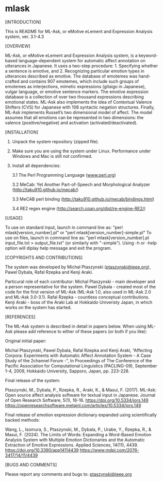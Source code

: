 # mlask
[INTRODUCTION]

This is README for ML-Ask, or eMotive eLement and Expression Analysis system, ver. 3.1-4.3

[OVERVIEW]

ML-Ask, or eMotive eLement and Expression Analysis system, is a keyword-based language-dependent system for automatic affect annotation on utterances in Japanese. It uses a two-step procedure:
    1. Specifying whether a sentence is emotive, and
    2. Recognizing particular emotion types in utterances described as emotive.
The database of emotemes was hand-crafted and contains 907 emotemes, which include such groups of emotemes as interjections, mimetic expressions (gitaigo in Japanese), vulgar language, or emotive sentence markers. 
The emotive expression database is a collection of over two thousand expressions describing emotional states.
ML-Ask also implements the idea of Contextual Valence Shifters (CVS) for Japanese with 108 syntactic negation structures.
Finally, ML-Ask implements Russell’s two dimensional model of affect. The model assumes that all emotions can be represented in two dimensions: the valence (positive/negative) and activation (activated/deactivated).

[INSTALLATION]

1. Unpack the system repository (zipped file).

2. Make sure you are using the system under Linux. Performance under Windows and Mac is still not confirmed.

3. Install all dependencies:

    3.1 The Perl Programming Language (www.perl.org)

    3.2 MeCab: Yet Another Part-of-Speech and Morphological Analyzer (http://taku910.github.io/mecab/)

    3.3 MeCAB perl binding (http://taku910.github.io/mecab/bindings.html)

    3.4 RE2 regex engine (http://search.cpan.org/dist/re-engine-RE2/)

[USAGE]

To use on standard input, launch in command line as: "perl mlask[version_number].pl" or "perl mlask[version_number]-simple.pl"
To use on files, launch in command line as: "perl mlask[version_number].pl input_file.txt > output_file.txt" (or similarly with "-simple").
Using -h or -help option will diplay help message and exit the program.

[COPYRIGHTS AND CONTRIBUTIONS]

The system was developed by Michal Ptaszynski (ptaszynski@ieee.org), Pawel Dybala, Rafal Rzepka and Kenji Araki. 

Particural role of each contributor:
Michal Ptaszynski - main developer and a person representative for the system.
Pawel Dybala - created most of the code for the first version of ML-Ask (ML-Ask 1.0, also used in ML-Ask 2.0 and ML-Ask 3.0-3.1).
Rafal Rzepka - countless conceptual contributions.
Kenji Araki - boss of the Araki Lab at Hokkaido Univeristy Japan, in which works on the system has started.

[REFERENCES]

The ML-Ask system is described in detail in papers below. When using ML-Ask please add reference to either of these papers (or both if you like):

Original initial paper:

Michal Ptaszynski, Pawel Dybala, Rafal Rzepka and Kenji Araki, “Affecting Corpora: Experiments with Automatic Affect Annotation System - A Case Study of the 2channel Forum -”, In Proceedings of The Conference of the Pacific Association for Computational Linguistics (PACLING-09), September 1-4, 2009, Hokkaido University, Sapporo, Japan, pp. 223-228.

Final release of the system:

Ptaszynski, M., Dybala, P., Rzepka, R., Araki, K., & Masui, F. (2017). ML-Ask: Open source affect analysis software for textual input in Japanese. Journal of Open Research Software, 5(1), 16-16.
https://doi.org/10.5334/jors.149
https://openresearchsoftware.metajnl.com/articles/10.5334/jors.149

Final release of emotion expression dictionary expanded using scientifically backed methods:

Wang, L., Isomura, S., Ptaszynski, M., Dybala, P., Urabe, Y., Rzepka, R., & Masui, F. (2024). The Limits of Words: Expanding a Word-Based Emotion Analysis System with Multiple Emotion Dictionaries and the Automatic Extraction of Emotive Expressions. Applied Sciences, 14(11), 4439.
https://doi.org/10.3390/app14114439
https://www.mdpi.com/2076-3417/14/11/4439


[BUGS AND COMMENTS]

Please report any comments and bugs to: ptaszynski@ieee.org

